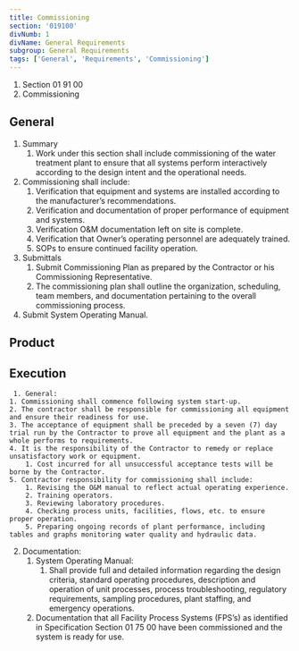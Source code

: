 ```yaml
---
title: Commissioning
section: '019100'
divNumb: 1
divName: General Requirements
subgroup: General Requirements
tags: ['General', 'Requirements', 'Commissioning']
---
```


   1. Section 01 91 00
   1. Commissioning

## General

1. Summary
   1. Work under this section shall include commissioning of the water treatment plant to ensure that all systems perform interactively according to the design intent and the operational needs. 
2. Commissioning shall include:
	1. Verification that equipment and systems are installed according to the manufacturer’s recommendations.
	2. Verification and documentation of proper performance of equipment and systems.
	3. Verification O&M documentation left on site is complete.
	4. Verification that Owner’s operating personnel are adequately trained. 
	5. SOPs to ensure continued facility operation.
2. Submittals
   1. Submit Commissioning Plan as prepared by the Contractor or his Commissioning Representative. 
	1. The commissioning plan shall outline the organization, scheduling, team members, and documentation pertaining to the overall commissioning process.
2. Submit System Operating Manual.
## Product


## Execution

	 1. General:
	1. Commissioning shall commence following system start-up. 
	2. The contractor shall be responsible for commissioning all equipment and ensure their readiness for use. 
	3. The acceptance of equipment shall be preceded by a seven (7) day trial run by the Contractor to prove all equipment and the plant as a whole performs to requirements. 
	4. It is the responsibility of the Contractor to remedy or replace unsatisfactory work or equipment. 
		1. Cost incurred for all unsuccessful acceptance tests will be borne by the Contractor.
	5. Contractor responsibility for commissioning shall include:
		1. Revising the O&M manual to reflect actual operating experience. 
		2. Training operators. 
		3. Reviewing laboratory procedures.
		4. Checking process units, facilities, flows, etc. to ensure proper operation. 
		5. Preparing ongoing records of plant performance, including tables and graphs monitoring water quality and hydraulic data.
2.  Documentation:
	1. System Operating Manual:
		1. Shall provide full and detailed information regarding the design criteria, standard operating procedures, description and operation of unit processes, process troubleshooting, regulatory requirements, sampling procedures, plant staffing, and emergency operations.
	2. Documentation that all Facility Process Systems (FPS’s) as identified in Specification Section 01 75 00 have been commissioned and the system is ready for use.

